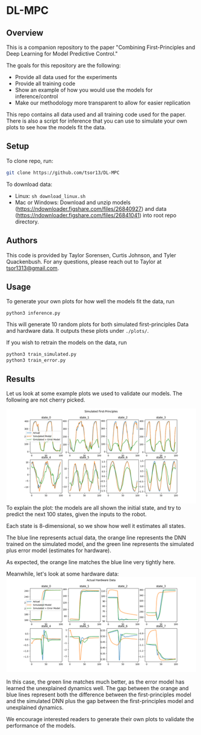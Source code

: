 # DL-MPC

## Overview

This is a companion repository to the paper "Combining First-Principles and Deep Learning for Model Predictive Control."

The goals for this repository are the following:
- Provide all data used for the experiments
- Provide all training code
- Show an example of how you would use the models for inference/control
- Make our methodology more transparent to allow for easier replication

This repo contains all data used and all training code used for the paper. There is also a script for inference that you can use to simulate your own plots to see how the models fit the data.

## Setup
To clone repo, run:
```bash
git clone https://github.com/tsor13/DL-MPC
```
To download data:
- Linux: `sh download_linux.sh`
- Mac or Windows: Download and unzip models (https://ndownloader.figshare.com/files/26840927) and data (https://ndownloader.figshare.com/files/26841041) into root repo directory.


## Authors
This code is provided by Taylor Sorensen, Curtis Johnson, and Tyler Quackenbush. For any questions, please reach out to Taylor at tsor1313@gmail.com.

## Usage

To generate your own plots for how well the models fit the data, run
```
python3 inference.py
```
This will generate 10 random plots for both simulated first-principles Data and hardware data. It outputs these plots under `./plots/`.

If you wish to retrain the models on the data, run
```
python3 train_simulated.py
python3 train_error.py
```

## Results

Let us look at some example plots we used to validate our models. The following are not cherry picked.

![Simulated Data](plots/simulated2.png?raw=true "Simulated Data")
To explain the plot: the models are all shown the initial state, and try to predict the next 100 states, given the inputs to the robot.

Each state is 8-dimensional, so we show how well it estimates all states.

The blue line represents actual data, the orange line represents the DNN trained on the simulated model, and the green line represents the simulated plus error model (estimates for hardware).

As expected, the orange line matches the blue line very tightly here.

Meanwhile, let's look at some hardware data:
![Simulated Data](plots/hardware0.png?raw=true "Simulated Data")

In this case, the green line matches much better, as the error model has learned the unexplained dynamics well. The gap between the orange and blue lines represent both the difference between the first-principles model and the simulated DNN plus the gap between the first-principles model and unexplained dynamics.

We encourage interested readers to generate their own plots to validate the performance of the models.

